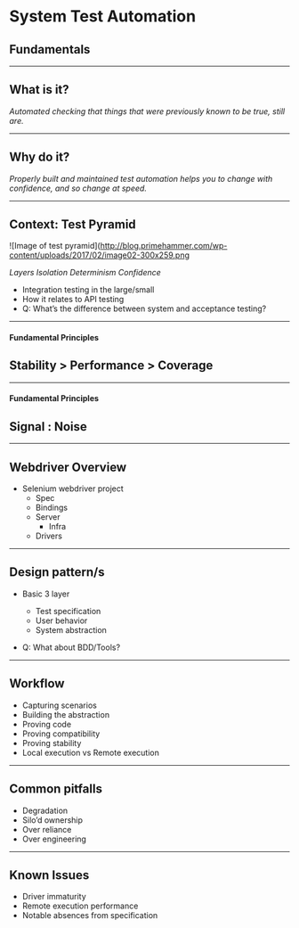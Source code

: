 # System Test Automation
## Fundamentals

---

## What is it?
_Automated checking that things that were previously known to be true, still are._

---

## Why do it?
_Properly built and maintained test automation helps you to change with confidence, and so change at speed._

---

## Context: Test Pyramid

![Image of test pyramid](http://blog.primehammer.com/wp-content/uploads/2017/02/image02-300x259.png

_Layers_
_Isolation_
_Determinism_
_Confidence_

  - Integration testing in the large/small
  - How it relates to API testing
  - Q: What’s the difference between system and acceptance testing?

---

#### Fundamental Principles

## Stability > Performance > Coverage

---

#### Fundamental Principles

## Signal : Noise

---

## Webdriver Overview

  - Selenium webdriver project
    - Spec
    - Bindings
    - Server 
      - Infra
    - Drivers

---

## Design pattern/s

  - Basic 3 layer
    - Test specification 
    - User behavior 
    - System abstraction 

  - Q: What about BDD/Tools?

---

## Workflow
  - Capturing scenarios
  - Building the abstraction
  - Proving code
  - Proving compatibility
  - Proving stability
  - Local execution vs Remote execution

---

## Common pitfalls
  - Degradation
  - Silo’d ownership
  - Over reliance
  - Over engineering

---

## Known Issues
  - Driver immaturity
  - Remote execution performance
  - Notable absences from specification

